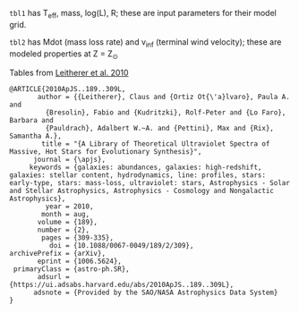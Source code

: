 `tbl1` has T<sub>eff</sub>, mass, log(L), R; these are input parameters for their model grid.

`tbl2` has Mdot (mass loss rate) and v<sub>inf</sub> (terminal wind velocity); these are modeled properties at Z = Z<sub>&odot;</sub>



Tables from [Leitherer et al. 2010](https://ui.adsabs.harvard.edu/abs/2010ApJS..189..309L)

```
@ARTICLE{2010ApJS..189..309L,
       author = {{Leitherer}, Claus and {Ortiz Ot{\'a}lvaro}, Paula A. and
         {Bresolin}, Fabio and {Kudritzki}, Rolf-Peter and {Lo Faro}, Barbara and
         {Pauldrach}, Adalbert W.~A. and {Pettini}, Max and {Rix}, Samantha A.},
        title = "{A Library of Theoretical Ultraviolet Spectra of Massive, Hot Stars for Evolutionary Synthesis}",
      journal = {\apjs},
     keywords = {galaxies: abundances, galaxies: high-redshift, galaxies: stellar content, hydrodynamics, line: profiles, stars: early-type, stars: mass-loss, ultraviolet: stars, Astrophysics - Solar and Stellar Astrophysics, Astrophysics - Cosmology and Nongalactic Astrophysics},
         year = 2010,
        month = aug,
       volume = {189},
       number = {2},
        pages = {309-335},
          doi = {10.1088/0067-0049/189/2/309},
archivePrefix = {arXiv},
       eprint = {1006.5624},
 primaryClass = {astro-ph.SR},
       adsurl = {https://ui.adsabs.harvard.edu/abs/2010ApJS..189..309L},
      adsnote = {Provided by the SAO/NASA Astrophysics Data System}
}
```
